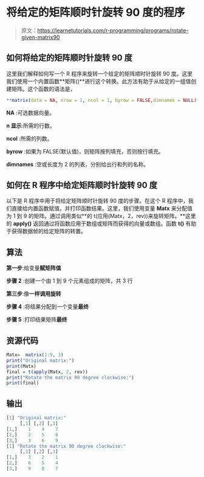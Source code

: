 # 将给定的矩阵顺时针旋转 90 度的程序

> 原文：<https://learnetutorials.com/r-programming/programs/rotate-given-matrix90>

## 如何将给定的矩阵顺时针旋转 90 度

这里我们解释如何写一个 R 程序来旋转一个给定的矩阵顺时针旋转 90 度。这里我们使用一个内置函数**矩阵()**进行这个转换。此方法有助于从给定的一组值创建矩阵。这个函数的语法是，

```r
**matrix(data = NA, nrow = 1, ncol = 1, byrow = FALSE,dimnames = NULL)** 

```

**NA** :可选数据向量。

**n 显示**:所需的行数。

**ncol** :所需的列数。

**byrow** :如果为 FALSE(默认值)，则矩阵按列填充，否则按行填充。

**dimnames** :空或长度为 2 的列表，分别给出行和列的名称。

## 如何在 R 程序中给定矩阵顺时针旋转 90 度

以下是 R 程序中用于将给定矩阵顺时针旋转 90 度的步骤。在这个 R 程序中，我们直接给内置函数赋值。并打印函数结果。这里，我们使用变量 **Matx** 来分配值为 1 到 9 的矩阵。通过调用类似**的 t(应用(Matx，2，rev))来旋转矩阵。**这里的 **apply()** 返回通过将函数应用于数组或矩阵而获得的向量或数组。函数 **t()** 有助于获得数据帧的给定矩阵的转置。

## 算法

**第一步**:给变量**赋矩阵值**

**步骤 2** :创建一个由 1 到 9 个元素组成的矩阵，共 3 行

**第三步**:像**一样调用旋转**

**步骤 4** :将结果分配到一个变量**最终**

**步骤 5** :打印结果矩阵**最终**

## 资源代码

```r
Matx=  matrix(1:9, 3)
print("Original matrix:")
print(Matx)
final = t(apply(Matx, 2, rev))
print("Rotate the matrix 90 degree clockwise:")
print(final)

```

## 输出

```r
[1] "Original matrix:"
     [,1] [,2] [,3]
[1,]    1    4    7
[2,]    2    5    8
[3,]    3    6    9
[1] "Rotate the matrix 90 degree clockwise:"
     [,1] [,2] [,3]
[1,]    3    2    1
[2,]    6    5    4
[3,]    9    8    7 
```